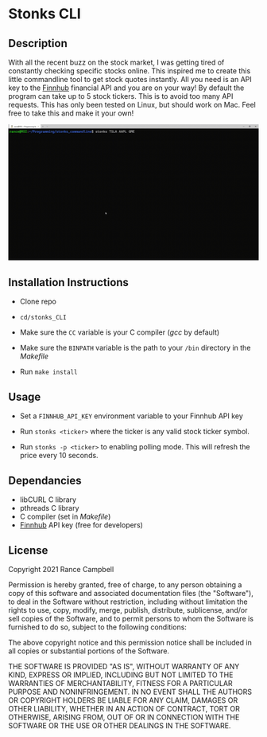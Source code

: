 # Stonks CLI

## Description

With all the recent buzz on the stock market, I was getting tired of constantly checking specific stocks online. This inspired me to create this little commandline tool to get stock quotes instantly. All you need is an API key to the [Finnhub](https://finnhub.io/) financial API and you are on your way! By default the program can take up to 5 stock tickers. This is to avoid too many API requests. This has only been tested on Linux, but should work on Mac. Feel free to take this and make it your own!

![](./stonks_CLI.gif)

## Installation Instructions

- Clone repo

- `cd/stonks_CLI`

- Make sure the `CC` variable is your C compiler (*gcc* by default)

- Make sure the `BINPATH` variable is the path to your `/bin` directory in the *Makefile*

- Run `make install`


## Usage

- Set a `FINNHUB_API_KEY` environment variable to your Finnhub API key

- Run `stonks <ticker>` where the ticker is any valid stock ticker symbol.

- Run `stonks -p <ticker>` to enabling polling mode. This will refresh the price every 10 seconds.

## Dependancies

- libCURL C library
- pthreads C library
- C compiler (set in *Makefile*)
- [Finnhub](https://finnhub.io/) API key (free for developers)

## License

Copyright 2021 Rance Campbell

Permission is hereby granted, free of charge, to any person obtaining a copy of this software and associated documentation files (the "Software"), to deal in the Software without restriction, including without limitation the rights to use, copy, modify, merge, publish, distribute, sublicense, and/or sell copies of the Software, and to permit persons to whom the Software is furnished to do so, subject to the following conditions:

The above copyright notice and this permission notice shall be included in all copies or substantial portions of the Software.

THE SOFTWARE IS PROVIDED "AS IS", WITHOUT WARRANTY OF ANY KIND, EXPRESS OR IMPLIED, INCLUDING BUT NOT LIMITED TO THE WARRANTIES OF MERCHANTABILITY, FITNESS FOR A PARTICULAR PURPOSE AND NONINFRINGEMENT. IN NO EVENT SHALL THE AUTHORS OR COPYRIGHT HOLDERS BE LIABLE FOR ANY CLAIM, DAMAGES OR OTHER LIABILITY, WHETHER IN AN ACTION OF CONTRACT, TORT OR OTHERWISE, ARISING FROM, OUT OF OR IN CONNECTION WITH THE SOFTWARE OR THE USE OR OTHER DEALINGS IN THE SOFTWARE.